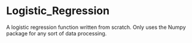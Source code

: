 # Logistic_Regression
A logistic regression function written from scratch. Only uses the Numpy package for any
sort of data processing.
